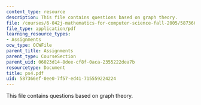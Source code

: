 ```yaml
---
content_type: resource
description: This file contains questions based on graph theory.
file: /courses/6-042j-mathematics-for-computer-science-fall-2005/587366ef0ee07f57ed41715559224224_ps4.pdf
file_type: application/pdf
learning_resource_types:
- Assignments
ocw_type: OCWFile
parent_title: Assignments
parent_type: CourseSection
parent_uid: 06023d14-8dee-cf8f-0aca-2355222dea7b
resourcetype: Document
title: ps4.pdf
uid: 587366ef-0ee0-7f57-ed41-715559224224
---
```

This file contains questions based on graph theory.


